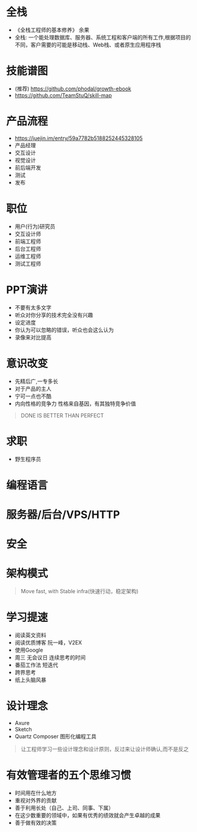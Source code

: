 # 全栈

- 《全栈工程师的基本修养》 余果
- 全栈: 一个能处理数据库、服务器、系统工程和客户端的所有工作,根据项目的不同，客户需要的可能是移动栈、Web栈、或者原生应用程序栈

# 技能谱图

- (推荐) <https://github.com/phodal/growth-ebook>
- <https://github.com/TeamStuQ/skill-map>

# 产品流程

- <https://juejin.im/entry/59a7782b5188252445328105>
- 产品经理
- 交互设计
- 视觉设计
- 前后端开发
- 测试
- 发布

# 职位

- 用户(行为)研究员
- 交互设计师
- 前端工程师
- 后台工程师
- 运维工程师
- 测试工程师

# PPT演讲

- 不要有太多文字
- 听众对你分享的技术完全没有兴趣
- 设定进度
- 你认为可以忽略的错误，听众也会这么认为
- 录像来对比提高

# 意识改变

- 先精后广,一专多长
- 对于产品的主人
- 宁可一点也不酷
- 内向性格的竞争力 性格来自基因，有其独特竞争价值

> DONE IS BETTER THAN PERFECT

# 求职

- 野生程序员

# 编程语言

# 服务器/后台/VPS/HTTP

# 安全

# 架构模式

> Move fast, with Stable infra(快速行动，稳定架构)

# 学习提速

- 阅读英文资料
- 阅读优质博客 阮一峰，V2EX
- 使用Google
- 周三 无会议日 连续思考的时间
- 番茄工作法 短迭代
- 跨界思考
- 纸上头脑风暴

# 设计理念

- Axure
- Sketch
- Quartz Composer 图形化编程工具

> 让工程师学习一些设计理念和设计原则，反过来让设计师确认,而不是反之

# 有效管理者的五个思维习惯

- 时间用在什么地方
- 重视对外界的贡献
- 善于利用长处（自己、上司、同事、下属）
- 在这少数重要的领域中，如果有优秀的绩效就会产生卓越的成果
- 善于做有效的决策

